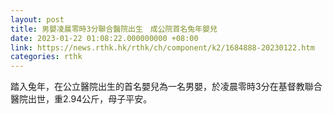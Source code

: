 ```yaml
---
layout: post
title: 男嬰凌晨零時3分聯合醫院出生　成公院首名兔年嬰兒　
date: 2023-01-22 01:08:22.000000000 +08:00
link: https://news.rthk.hk/rthk/ch/component/k2/1684888-20230122.htm
categories: rthk
---
```


踏入兔年，在公立醫院出生的首名嬰兒為一名男嬰，於凌晨零時3分在基督教聯合醫院出世，重2.94公斤，母子平安。
